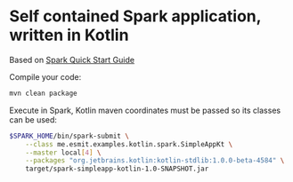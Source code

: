 # Self contained Spark application, written in Kotlin

Based on [Spark Quick Start Guide](http://spark.apache.org/docs/latest/quick-start.html)

Compile your code:
```bash
mvn clean package
```

Execute in Spark, Kotlin maven coordinates must be passed so its classes can be used:
```bash
$SPARK_HOME/bin/spark-submit \
    --class me.esmit.examples.kotlin.spark.SimpleAppKt \
    --master local[4] \
    --packages "org.jetbrains.kotlin:kotlin-stdlib:1.0.0-beta-4584" \
    target/spark-simpleapp-kotlin-1.0-SNAPSHOT.jar
```